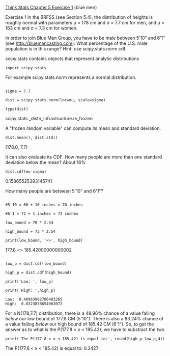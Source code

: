 [Think Stats Chapter 5 Exercise 1](http://greenteapress.com/thinkstats2/html/thinkstats2006.html#toc50) (blue men)

Exercise 1   In the BRFSS (see Section 5.4), the distribution of heights is roughly normal with parameters µ = 178 cm and σ = 7.7 cm for men, and µ = 163 cm and σ = 7.3 cm for women.

In order to join Blue Man Group, you have to be male between 5’10” and 6’1” (see http://bluemancasting.com). What percentage of the U.S. male population is in this range? Hint: use scipy.stats.norm.cdf. 


scipy.stats contains objects that represent analytic distributions

```import scipy.stats```

For example scipy.stats.norm represents a normal distribution.

```mu = 178

sigma = 7.7

dist = scipy.stats.norm(loc=mu, scale=sigma)

type(dist)
```

scipy.stats._distn_infrastructure.rv_frozen


A "frozen random variable" can compute its mean and standard deviation.

```dist.mean(), dist.std()```

(178.0, 7.7)

It can also evaluate its CDF. How many people are more than one standard deviation below the mean? About 16%

```dist.cdf(mu-sigma)```

0.15865525393145741

How many people are between 5'10" and 6'1"?
```

#5'10 = 60 + 10 inches = 70 inches

#6'1 = 72 + 1 inches = 73 inches

low_bound = 70 * 2.54

high_bound = 73 * 2.54

print(low_bound, '<>', high_bound)
```

177.8 <> 185.42000000000002
```

low_p = dist.cdf(low_bound)

high_p = dist.cdf(high_bound)

print('Low: ', low_p)

print('High: ',high_p)

Low:  0.48963902786483265
High:  0.8323858654963072
```

For a N(178,7.7) distribution, there is a 48.96% chance of a value falling *below* our low bound of 177.8 CM (5'10"). There is also a 83.24% chance of a value falling *below* our high bound of 185.42 CM (6'1"). So, to get the answer as to what is the P(177.8 < x < 185.42), we have to substract the two

```
print('The P(177.8 < x < 185.42) is equal to:', round(high_p-low_p,4))
```
The P(177.8 < x < 185.42) is equal to: 0.3427

